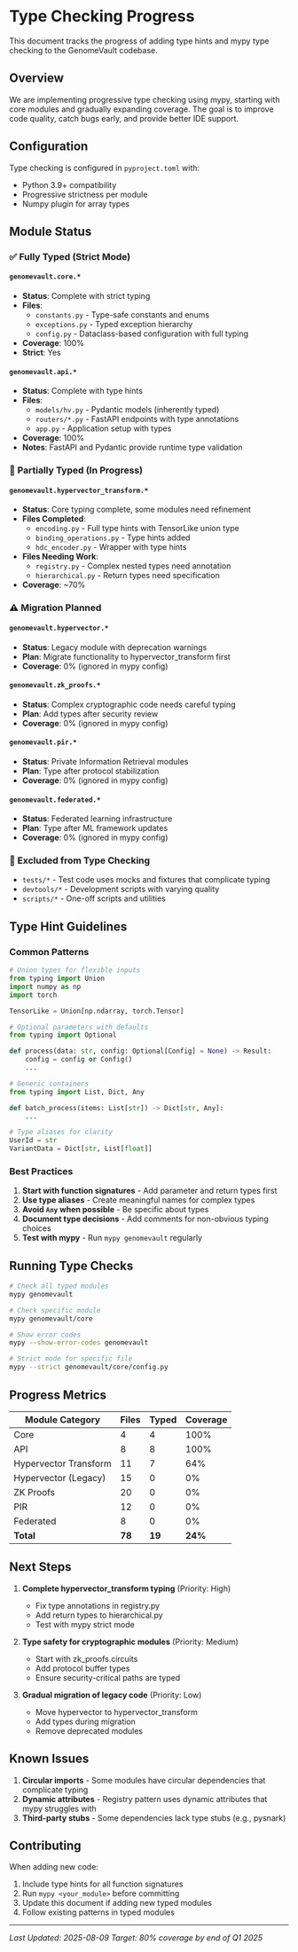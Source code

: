 # Type Checking Progress

This document tracks the progress of adding type hints and mypy type checking to the GenomeVault codebase.

## Overview

We are implementing progressive type checking using mypy, starting with core modules and gradually expanding coverage. The goal is to improve code quality, catch bugs early, and provide better IDE support.

## Configuration

Type checking is configured in `pyproject.toml` with:
- Python 3.9+ compatibility
- Progressive strictness per module
- Numpy plugin for array types

## Module Status

### ✅ Fully Typed (Strict Mode)

#### `genomevault.core.*`
- **Status**: Complete with strict typing
- **Files**:
  - `constants.py` - Type-safe constants and enums
  - `exceptions.py` - Typed exception hierarchy
  - `config.py` - Dataclass-based configuration with full typing
- **Coverage**: 100%
- **Strict**: Yes

#### `genomevault.api.*`
- **Status**: Complete with type hints
- **Files**:
  - `models/hv.py` - Pydantic models (inherently typed)
  - `routers/*.py` - FastAPI endpoints with type annotations
  - `app.py` - Application setup with types
- **Coverage**: 100%
- **Notes**: FastAPI and Pydantic provide runtime type validation

### 🔄 Partially Typed (In Progress)

#### `genomevault.hypervector_transform.*`
- **Status**: Core typing complete, some modules need refinement
- **Files Completed**:
  - `encoding.py` - Full type hints with TensorLike union type
  - `binding_operations.py` - Type hints added
  - `hdc_encoder.py` - Wrapper with type hints
- **Files Needing Work**:
  - `registry.py` - Complex nested types need annotation
  - `hierarchical.py` - Return types need specification
- **Coverage**: ~70%

### ⚠️ Migration Planned

#### `genomevault.hypervector.*`
- **Status**: Legacy module with deprecation warnings
- **Plan**: Migrate functionality to hypervector_transform first
- **Coverage**: 0% (ignored in mypy config)

#### `genomevault.zk_proofs.*`
- **Status**: Complex cryptographic code needs careful typing
- **Plan**: Add types after security review
- **Coverage**: 0% (ignored in mypy config)

#### `genomevault.pir.*`
- **Status**: Private Information Retrieval modules
- **Plan**: Type after protocol stabilization
- **Coverage**: 0% (ignored in mypy config)

#### `genomevault.federated.*`
- **Status**: Federated learning infrastructure
- **Plan**: Type after ML framework updates
- **Coverage**: 0% (ignored in mypy config)

### 🚫 Excluded from Type Checking

- `tests/*` - Test code uses mocks and fixtures that complicate typing
- `devtools/*` - Development scripts with varying quality
- `scripts/*` - One-off scripts and utilities

## Type Hint Guidelines

### Common Patterns

```python
# Union types for flexible inputs
from typing import Union
import numpy as np
import torch

TensorLike = Union[np.ndarray, torch.Tensor]

# Optional parameters with defaults
from typing import Optional

def process(data: str, config: Optional[Config] = None) -> Result:
    config = config or Config()
    ...

# Generic containers
from typing import List, Dict, Any

def batch_process(items: List[str]) -> Dict[str, Any]:
    ...

# Type aliases for clarity
UserId = str
VariantData = Dict[str, List[float]]
```

### Best Practices

1. **Start with function signatures** - Add parameter and return types first
2. **Use type aliases** - Create meaningful names for complex types
3. **Avoid `Any` when possible** - Be specific about types
4. **Document type decisions** - Add comments for non-obvious typing choices
5. **Test with mypy** - Run `mypy genomevault` regularly

## Running Type Checks

```bash
# Check all typed modules
mypy genomevault

# Check specific module
mypy genomevault/core

# Show error codes
mypy --show-error-codes genomevault

# Strict mode for specific file
mypy --strict genomevault/core/config.py
```

## Progress Metrics

| Module Category | Files | Typed | Coverage |
|----------------|-------|--------|----------|
| Core | 4 | 4 | 100% |
| API | 8 | 8 | 100% |
| Hypervector Transform | 11 | 7 | 64% |
| Hypervector (Legacy) | 15 | 0 | 0% |
| ZK Proofs | 20 | 0 | 0% |
| PIR | 12 | 0 | 0% |
| Federated | 8 | 0 | 0% |
| **Total** | **78** | **19** | **24%** |

## Next Steps

1. **Complete hypervector_transform typing** (Priority: High)
   - Fix type annotations in registry.py
   - Add return types to hierarchical.py
   - Test with mypy strict mode

2. **Type safety for cryptographic modules** (Priority: Medium)
   - Start with zk_proofs.circuits
   - Add protocol buffer types
   - Ensure security-critical paths are typed

3. **Gradual migration of legacy code** (Priority: Low)
   - Move hypervector to hypervector_transform
   - Add types during migration
   - Remove deprecated modules

## Known Issues

1. **Circular imports** - Some modules have circular dependencies that complicate typing
2. **Dynamic attributes** - Registry pattern uses dynamic attributes that mypy struggles with
3. **Third-party stubs** - Some dependencies lack type stubs (e.g., pysnark)

## Contributing

When adding new code:
1. Include type hints for all function signatures
2. Run `mypy <your_module>` before committing
3. Update this document if adding new typed modules
4. Follow existing patterns in typed modules

---
*Last Updated: 2025-08-09*
*Target: 80% coverage by end of Q1 2025*
